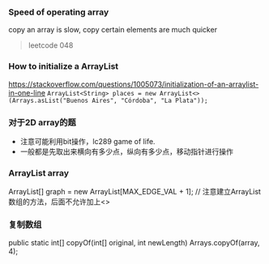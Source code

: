 ### Speed of operating array
copy an array is slow, copy certain elements are much quicker
> leetcode 048

### How to initialize a ArrayList
https://stackoverflow.com/questions/1005073/initialization-of-an-arraylist-in-one-line
`ArrayList<String> places = new ArrayList<>(Arrays.asList("Buenos Aires", "Córdoba", "La Plata"));`

### 对于2D array的题
- 注意可能利用bit操作，lc289 game of life.
- 一般都是先取出来横向有多少点，纵向有多少点，移动指针进行操作

### ArrayList array
ArrayList<Integer>[] graph = new ArrayList[MAX_EDGE_VAL + 1]; // 注意建立ArrayList数组的方法，后面不允许加上<>

### 复制数组
public static int[] copyOf(int[] original, int newLength)
Arrays.copyOf(array, 4);

